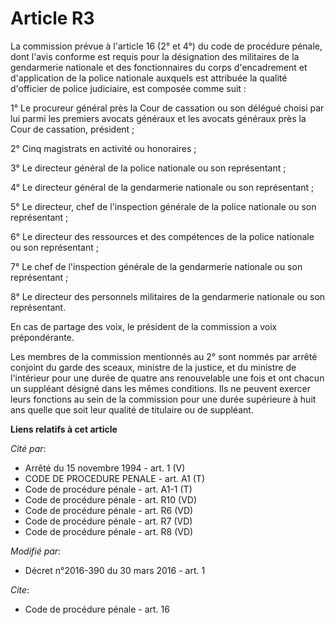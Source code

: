 # Article R3

La commission prévue à l'article 16 (2° et 4°) du code de procédure pénale, dont l'avis conforme est requis pour la
désignation des militaires de la gendarmerie nationale et des fonctionnaires du corps d'encadrement et d'application de la
police nationale auxquels est attribuée la qualité d'officier de police judiciaire, est composée comme suit : 

1° Le procureur général près la Cour de cassation ou son délégué choisi par lui parmi les premiers avocats généraux et les
avocats généraux près la Cour de cassation, président ; 

2° Cinq magistrats en activité ou honoraires ; 

3° Le directeur général de la police nationale ou son représentant ; 

4° Le directeur général de la gendarmerie nationale ou son représentant ; 

5° Le directeur, chef de l'inspection générale de la police nationale ou son représentant ; 

6° Le directeur des ressources et des compétences de la police nationale ou son représentant ; 

7° Le chef de l'inspection générale de la gendarmerie nationale ou son représentant ; 

8° Le directeur des personnels militaires de la gendarmerie nationale ou son représentant. 

En cas de partage des voix, le président de la commission a voix prépondérante. 

Les membres de la commission mentionnés au 2° sont nommés par arrêté conjoint du garde des sceaux, ministre de la justice, et
du ministre de l'intérieur pour une durée de quatre ans renouvelable une fois et ont chacun un suppléant désigné dans les
mêmes conditions. Ils ne peuvent exercer leurs fonctions au sein de la commission pour une durée supérieure à huit ans quelle
que soit leur qualité de titulaire ou de suppléant.

**Liens relatifs à cet article**

_Cité par_:

  - Arrêté du 15 novembre 1994 - art. 1 (V)
  - CODE DE PROCEDURE PENALE - art. A1 (T)
  - Code de procédure pénale - art. A1-1 (T)
  - Code de procédure pénale - art. R10 (VD)
  - Code de procédure pénale - art. R6 (VD)
  - Code de procédure pénale - art. R7 (VD)
  - Code de procédure pénale - art. R8 (VD)

_Modifié par_:

  - Décret n°2016-390 du 30 mars 2016 - art. 1

_Cite_:

  - Code de procédure pénale - art. 16

